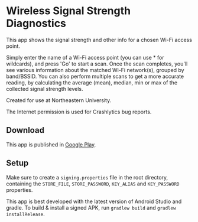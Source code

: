 Wireless Signal Strength Diagnostics
====================================
This app shows the signal strength and other info for a chosen Wi-Fi access point.

Simply enter the name of a Wi-Fi access point (you can use * for wildcards), and press 'Go' to start a scan. Once the scan completes, you'll see various information about the matched Wi-Fi network(s), grouped by band/BSSID. You can also perform multiple scans to get a more accurate reading, by calculating the average (mean), median, min or max of the collected signal strength levels.

Created for use at Northeastern University.

The Internet permission is used for Crashlytics bug reports.

Download
--------
This app is published in [Google Play](https://play.google.com/store/apps/details?id=edu.neu.rrc.wifisigstrdiag).

Setup
-----
Make sure to create a `signing.properties` file in the root directory, containing the `STORE_FILE`, `STORE_PASSWORD`, `KEY_ALIAS` and `KEY_PASSWORD` properties.

This app is best developed with the latest version of Android Studio and gradle. To build & install a signed APK, run `gradlew build` and `gradlew installRelease`.
